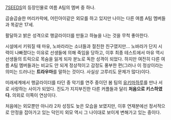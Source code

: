 [7SEEDS](7SEEDS.md)의 등장인물로 여름 A팀의 멤버 중 하나.

곱슬곱슬한 머리카락에, 어린아이같은 외모를 하고 있지만 나이는 다른 여름 A팀 멤버들과 똑같은 17세.

활달하고 밝은 성격으로 행글라이더를 만들고 하늘을 나는 것을 무척 좋아한다.

시설에서 키워질 때 마유, 노바라라는 소녀들과 절친한 친구였지만... 노바라가 단지 시력이 나빠졌다는 이유로 선생들에 의해 죽임을 당하고,
이후 최종 테스트에서 마유 역시 선생들의 트릭으로 목숨을 잃게 되자 분노로 독한 성격이 되었다. 하지만 여전히 다른 여름 A팀 멤버들과는
비교도 안 되게 정상적이고 감정도 풍부한 편(그러나 이 정상이라는 의미는 드러나는 **트라우마**를 말하는 것이다. 사실상 고루리도 문제가
많다)이다.

미래세계에서 행글라이더를 타던 중 악기를 연주 중이던 봄 팀의 [유키마하루](%EC%9C%A0%ED%82%A4%EB%A7%88%20%ED%95%98%EB%A3%A8.md)를 만나 서로 사랑하는 사이가
되었다. 진도가 지지부진한 다른 커플들과 달리 **처음으로 키스하였다.** 의외로 이쪽이 연상이다.

처음에는 외모뿐만 아니라 2차 성징도 늦은 모습을 보였지만, 이후 연재분에선 정서적으로 안정을 잡아가고 있는 덕인지 외모 역시 그 나이대로
보이게 변해가고 있는 중이다.

